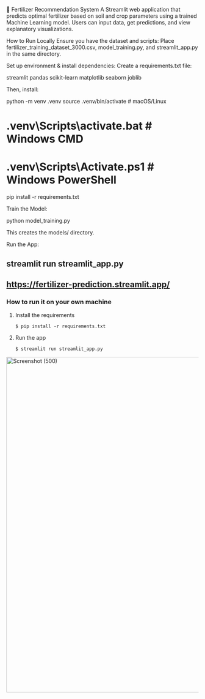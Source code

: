 🌱 Fertilizer Recommendation System
A Streamlit web application that predicts optimal fertilizer based on soil and crop parameters using a trained Machine Learning model. Users can input data, get predictions, and view explanatory visualizations.

How to Run Locally
Ensure you have the dataset and scripts:
Place fertilizer_training_dataset_3000.csv, model_training.py, and streamlit_app.py in the same directory.

Set up environment & install dependencies:
Create a requirements.txt file:

streamlit
pandas
scikit-learn
matplotlib
seaborn
joblib

Then, install:

python -m venv .venv
source .venv/bin/activate  # macOS/Linux
# .venv\Scripts\activate.bat  # Windows CMD
# .venv\Scripts\Activate.ps1  # Windows PowerShell
pip install -r requirements.txt

Train the Model:

python model_training.py

This creates the models/ directory.

Run the App:

streamlit run streamlit_app.py
----

## https://fertilizer-prediction.streamlit.app/

### How to run it on your own machine

1. Install the requirements

   ```
   $ pip install -r requirements.txt
   ```

2. Run the app

   ```
   $ streamlit run streamlit_app.py
   ```



<img width="1920" height="877" alt="Screenshot (500)" src="https://github.com/user-attachments/assets/037eec1d-1278-4f6a-85ec-de9f8b2df589" />

